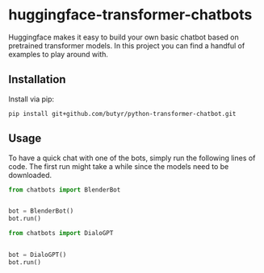 # huggingface-transformer-chatbots

Huggingface makes it easy to build your own basic chatbot based on pretrained transformer models. In this project you can find a handful of examples to play around with. 

## Installation

Install via pip:

```
pip install git+github.com/butyr/python-transformer-chatbot.git
```

## Usage
To have a quick chat with one of the bots, simply run the following lines of code. The first run might take a while since the models need to be downloaded.

```python
from chatbots import BlenderBot


bot = BlenderBot()
bot.run()
```

```python
from chatbots import DialoGPT


bot = DialoGPT()
bot.run()
```
